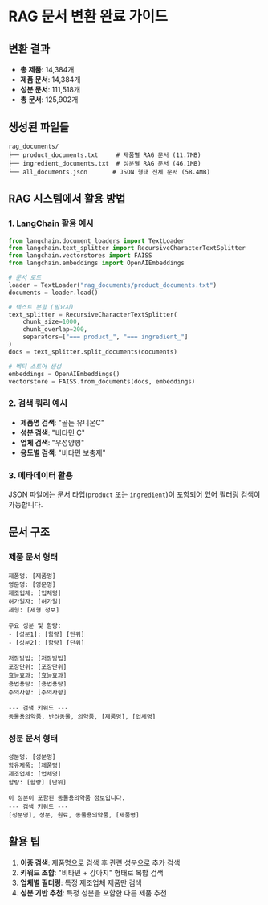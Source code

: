 # RAG 문서 변환 완료 가이드

## 변환 결과
- **총 제품**: 14,384개
- **제품 문서**: 14,384개 
- **성분 문서**: 111,518개
- **총 문서**: 125,902개

## 생성된 파일들
```
rag_documents/
├── product_documents.txt     # 제품별 RAG 문서 (11.7MB)
├── ingredient_documents.txt  # 성분별 RAG 문서 (46.1MB)  
└── all_documents.json       # JSON 형태 전체 문서 (58.4MB)
```

## RAG 시스템에서 활용 방법

### 1. LangChain 활용 예시
```python
from langchain.document_loaders import TextLoader
from langchain.text_splitter import RecursiveCharacterTextSplitter
from langchain.vectorstores import FAISS
from langchain.embeddings import OpenAIEmbeddings

# 문서 로드
loader = TextLoader("rag_documents/product_documents.txt")
documents = loader.load()

# 텍스트 분할 (필요시)
text_splitter = RecursiveCharacterTextSplitter(
    chunk_size=1000,
    chunk_overlap=200,
    separators=["=== product_", "=== ingredient_"]
)
docs = text_splitter.split_documents(documents)

# 벡터 스토어 생성
embeddings = OpenAIEmbeddings()
vectorstore = FAISS.from_documents(docs, embeddings)
```

### 2. 검색 쿼리 예시
- **제품명 검색**: "골든 유니온C"
- **성분 검색**: "비타민 C"
- **업체 검색**: "우성양행"
- **용도별 검색**: "비타민 보충제"

### 3. 메타데이터 활용
JSON 파일에는 문서 타입(`product` 또는 `ingredient`)이 포함되어 있어 필터링 검색이 가능합니다.

## 문서 구조

### 제품 문서 형태
```
제품명: [제품명]
영문명: [영문명]
제조업체: [업체명]
허가일자: [허가일]
제형: [제형 정보]

주요 성분 및 함량:
- [성분1]: [함량] [단위]
- [성분2]: [함량] [단위]

저장방법: [저장방법]
포장단위: [포장단위]
효능효과: [효능효과]
용법용량: [용법용량]
주의사항: [주의사항]

--- 검색 키워드 ---
동물용의약품, 반려동물, 의약품, [제품명], [업체명]
```

### 성분 문서 형태
```
성분명: [성분명]
함유제품: [제품명]
제조업체: [업체명]
함량: [함량] [단위]

이 성분이 포함된 동물용의약품 정보입니다.
--- 검색 키워드 ---
[성분명], 성분, 원료, 동물용의약품, [제품명]
```

## 활용 팁
1. **이중 검색**: 제품명으로 검색 후 관련 성분으로 추가 검색
2. **키워드 조합**: "비타민 + 강아지" 형태로 복합 검색
3. **업체별 필터링**: 특정 제조업체 제품만 검색
4. **성분 기반 추천**: 특정 성분을 포함한 다른 제품 추천